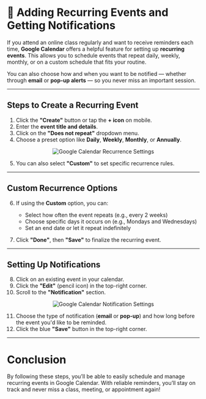 # 🔁 Adding Recurring Events and Getting Notifications

If you attend an online class regularly and want to receive reminders each time, **Google Calendar** offers a helpful feature for setting up **recurring events**. This allows you to schedule events that repeat daily, weekly, monthly, or on a custom schedule that fits your routine.

You can also choose how and when you want to be notified — whether through **email** or **pop-up alerts** — so you never miss an important session.

---

## Steps to Create a Recurring Event

1. Click the **"Create"** button or tap the **+ icon** on mobile.  
2. Enter the **event title and details**.  
3. Click on the **"Does not repeat"** dropdown menu.  
4. Choose a preset option like **Daily**, **Weekly**, **Monthly**, or **Annually**.

<p align="center">
  <img src="/IMAGES/Screenshot 2025-03-27 at 10.02.30 AM.png" alt="Google Calendar Recurrence Settings" title = "Creat a recurring event">
</p>

5. You can also select **"Custom"** to set specific recurrence rules.

---

## Custom Recurrence Options

6. If using the **Custom** option, you can:

   - Select how often the event repeats (e.g., every 2 weeks)  
   - Choose specific days it occurs on (e.g., Mondays and Wednesdays)  
   - Set an end date or let it repeat indefinitely  

7. Click **"Done"**, then **"Save"** to finalize the recurring event.

---

## Setting Up Notifications

8. Click on an existing event in your calendar.  
9. Click the **"Edit"** (pencil icon) in the top-right corner.  
10. Scroll to the **"Notification"** section.

<p align="center">
  <img src="/IMAGES/Screenshot 2025-03-27 at 10.04.50 AM.png" alt="Google Calendar Notification Settings">
</p>

11. Choose the type of notification (**email** or **pop-up**) and how long before the event you'd like to be reminded.  
12. Click the blue **"Save"** button in the top-right corner.

---

# Conclusion

By following these steps, you’ll be able to easily schedule and manage recurring events in Google Calendar. With reliable reminders, you’ll stay on track and never miss a class, meeting, or appointment again!
